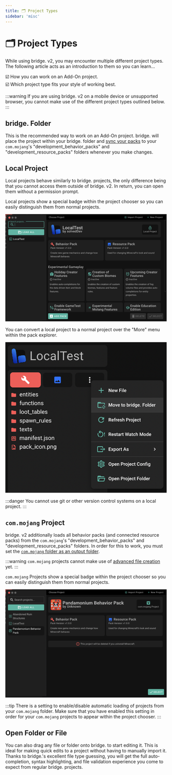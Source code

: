 ```yaml
---
title: 🗂 Project Types
sidebar: 'misc'
---
```


# 🗂 Project Types

While using bridge. v2, you may encounter multiple different project types. The following article acts as an introduction to them so you can learn...

:ballot_box_with_check: How you can work on an Add-On project.<br/>
:ballot_box_with_check: Which project type fits your style of working best.<br/>

:::warning
If you are using bridge. v2 on a mobile device or unsupported browser, you cannot make use of the different project types outlined below.
:::

## bridge. Folder

This is the recommended way to work on an Add-On project. bridge. will place the project within your bridge. folder and [sync your packs](/guide/misc/com-mojang-syncing/) to your `com.mojang`'s "development_behavior_packs" and "development_resource_packs" folders whenever you make changes.

## Local Project

Local projects behave similarly to bridge. projects, the only difference being that you cannot access them outside of bridge. v2. In return, you can open them without a permission prompt.

Local projects show a special badge within the project chooser so you can easily distinguish them from normal projects.

![Screenshot of bridge.'s project chooser showing the local project badge.](./local-project-badge.png)

You can convert a local project to a normal project over the "More" menu within the pack explorer.

![Screenshot of bridge.'s project chooser showing how to move a project.](./move-folder.png)

:::danger
You cannot use git or other version control systems on a local project.
:::

## `com.mojang` Project

bridge. v2 additionally loads all behavior packs (and connected resource packs) from the `com.mojang`'s "development_behavior_packs" and "development_resource_packs" folders. In order for this to work, you must set the [`com.mojang` folder as an output folder](/guide/misc/com-mojang-syncing/#setup).

:::warning
`com.mojang` projects cannot make use of [advanced file creation](/guide/features/#advanced-file-creation) yet.
:::

`com.mojang` Projects show a special badge within the project chooser so you can easily distinguish them from normal projects.

![Screenshot of bridge.'s project chooser showing the com.mojang project badge.](./com-mojang-badge.png)

:::tip
There is a setting to enable/disable automatic loading of projects from your `com.mojang` folder. Make sure that you have enabled this setting in order for your `com.mojang` projects to appear within the project chooser.
:::

## Open Folder or File

You can also drag any file or folder onto bridge. to start editing it. This is ideal for making quick edits to a project without having to manually import it. Thanks to bridge.'s excellent file type guessing, you will get the full auto-completion, syntax highlighting, and file validation experience you come to expect from regular bridge. projects.
